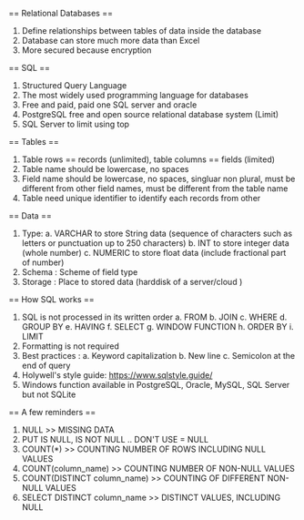 == Relational Databases == 
1. Define relationships between tables of data inside the database 
2. Database can store much more data than Excel 
3. More secured because encryption 

== SQL == 
1. Structured Query Language 
2. The most widely used programming language for databases 
3. Free and paid, paid one SQL server and oracle
4. PostgreSQL free and open source relational database system (Limit)
5. SQL Server to limit using top 

== Tables == 
1. Table rows == records (unlimited), table columns == fields (limited)
2. Table name should be lowercase, no spaces
3. Field name should be lowercase, no spaces, singluar non plural, must be different from other field names, must be different from the table name 
4. Table need unique identifier to identify each records from other

== Data == 
1. Type: 
    a. VARCHAR to store String data (sequence of characters such as letters or punctuation up to 250 characters)
    b. INT to store integer data (whole number)
    c. NUMERIC to store float data (include fractional part of number)
2. Schema : Scheme of field type 
3. Storage : Place to stored data (harddisk of a server/cloud )

== How SQL works == 
1. SQL is not processed in its written order 
    a. FROM 
    b. JOIN 
    c. WHERE 
    d. GROUP BY 
    e. HAVING
    f. SELECT
    g. WINDOW FUNCTION
    h. ORDER BY 
    i. LIMIT 
2. Formatting is not required 
3. Best practices : 
    a. Keyword capitalization 
    b. New line 
    c. Semicolon at the end of query 
4. Holywell's style guide: https://www.sqlstyle.guide/
5. Windows function available in PostgreSQL, Oracle, MySQL, SQL Server but not SQLite

== A few reminders == 
1. NULL >> MISSING DATA 
2. PUT IS NULL, IS NOT NULL .. DON'T USE = NULL 
3. COUNT(*) >> COUNTING NUMBER OF ROWS INCLUDING NULL VALUES 
4. COUNT(column_name) >> COUNTING NUMBER OF NON-NULL VALUES 
5. COUNT(DISTINCT column_name) >> COUNTING OF DIFFERENT NON-NULL VALUES 
6. SELECT DISTINCT column_name >> DISTINCT VALUES, INCLUDING NULL 
